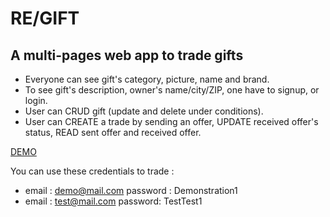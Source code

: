 # RE/GIFT

## A multi-pages web app to trade gifts

* Everyone can see gift's category, picture, name and brand.
* To see gift's description, owner's name/city/ZIP, one have to signup, or login.
* User can CRUD gift (update and delete under conditions).
* User can CREATE a trade by sending an offer, UPDATE received offer's status, READ sent offer and received offer.

<a href="https://re-gift.herokuapp.com/">DEMO</a>

You can use these credentials to trade : 
* email : demo@mail.com   password : Demonstration1
* email : test@mail.com   password: TestTest1
